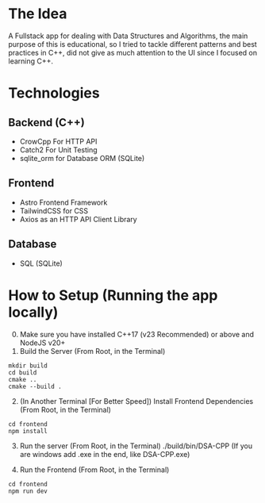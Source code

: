 # The Idea

A Fullstack app for dealing with Data Structures and Algorithms, the main purpose of this is educational, so I tried to tackle different patterns and best practices in C++, did not give as much attention to the UI since I focused on learning C++.

# Technologies

## Backend (C++)

- CrowCpp For HTTP API
- Catch2 For Unit Testing
- sqlite_orm for Database ORM (SQLite)

## Frontend

- Astro Frontend Framework
- TailwindCSS for CSS
- Axios as an HTTP API Client Library

## Database

- SQL (SQLite)

# How to Setup (Running the app locally)

0. Make sure you have installed C++17 (v23 Recommended) or above and NodeJS v20+
1. Build the Server (From Root, in the Terminal)

```
mkdir build
cd build
cmake ..
cmake --build .
```

2. (In Another Terminal [For Better Speed]) Install Frontend Dependencies (From Root, in the Terminal)

```
cd frontend
npm install
```

3. Run the server (From Root, in the Terminal)
   ./build/bin/DSA-CPP (If you are windows add .exe in the end, like DSA-CPP.exe)

4. Run the Frontend (From Root, in the Terminal)

```
cd frontend
npm run dev
```
